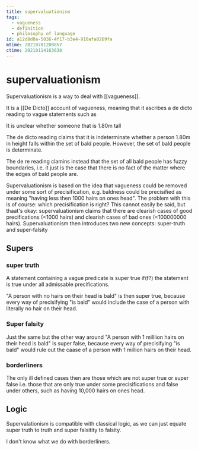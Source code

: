```yaml
---
title: supervaluationism
tags:
  - vagueness
  - definition
  - philosophy of language
id: a12d8d0a-5036-4f17-b3e4-910afa0269fa
mtime: 20210701200857
ctime: 20210114163638
---
```


# supervaluationism


Supervaluationism is a way to deal with [[vagueness]].

It is a [[De Dicto]] account of vagueness, meaning that it ascribes a de dicto reading to vague statements such as

It is unclear whether someone that is 1.80m tall

The de dicto reading claims that it is indeterminate whether a person 1.80m in height falls within the set of bald people. However, the set of bald people is determinate.

The de re reading clamins instead that the set of all bald people has fuzzy boundaries, i.e. it just is the case that there is no fact of the matter where the edges of bald people are.

Supervaluationism is based on the idea that vagueness could be removed under some sort of precisification, e.g. baldness could be precisified as meaning "having less then 1000 hairs on ones head". The problem with this is of course: which precisification is right? This cannot easily be said, but thaat's okay: supervaluationism claims that there are clearish cases of good precifications (<1000 hairs) and clearish cases of bad ones (<100000000 hairs). Supervaluationism then introduces two new concepts: super-truth and super-falsity

## Supers

### super truth

A statement containing a vague predicate is super true if(f?) the statement is true under all admissable precifications.

"A person with no hairs on their head is bald" is then super true, because every way of precisifying "is bald" would include the case of a person with literally no hair on their head.

### Super falsity

Just the same but the other way around
"A person with 1 milliion hairs on their head is bald" is super false, because every way of precisifying "is bald" would rule out the caase of a person with 1 million hairs on their head.

### borderliners

The only ill defined cases then are those which are not super true or super false i.e. those that are only true under some precisifications and false under others, such as having 10,000 hairs on ones head.

## Logic

Supervalationism is compatible with classical logic, as we can just equate super truth to truth and super falsitity to falsity.

I don't know what we do with borderliners.
